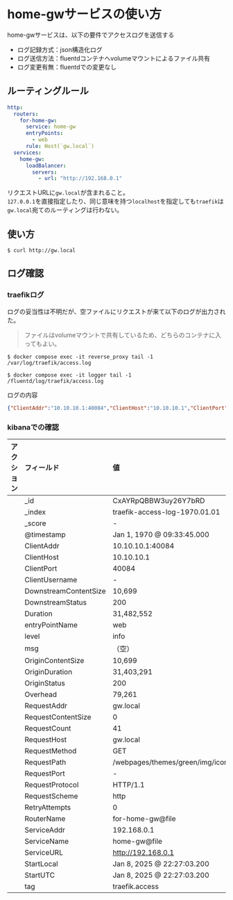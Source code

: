 # home-gwサービスの使い方

home-gwサービスは、以下の要件でアクセスログを送信する

- ログ記録方式：json構造化ログ
- ログ送信方法：fluentdコンテナへvolumeマウントによるファイル共有
- ログ変更有無：fluentdでの変更なし

## ルーティングルール

```yaml
http:
  routers:
    for-home-gw:
      service: home-gw
      entryPoints:
        - web
      rule: Host(`gw.local`)
  services:
    home-gw:
      loadBalancer:
        servers:
          - url: "http://192.168.0.1"
```

リクエストURLに`gw.local`が含まれること。  
`127.0.0.1`を直接指定したり、同じ意味を持つ`localhost`を指定しても`traefik`は`gw.local`宛てのルーティングは行わない。

## 使い方

```console
$ curl http://gw.local
```

## ログ確認

### traefikログ

ログの妥当性は不明だが、空ファイルにリクエストが来て以下のログが出力された。  

> ファイルはvolumeマウントで共有しているため、どちらのコンテナに入ってもよい。

```console
$ docker compose exec -it reverse_proxy tail -1 /var/log/traefik/access.log
```

```console
$ docker compose exec -it logger tail -1 /fluentd/log/traefik/access.log
```

ログの内容

```json
{"ClientAddr":"10.10.10.1:40084","ClientHost":"10.10.10.1","ClientPort":"40084","ClientUsername":"-","DownstreamContentSize":10699,"DownstreamStatus":200,"Duration":31482552,"OriginContentSize":10699,"OriginDuration":31403291,"OriginStatus":200,"Overhead":79261,"RequestAddr":"gw.local","RequestContentSize":0,"RequestCount":41,"RequestHost":"gw.local","RequestMethod":"GET","RequestPath":"/webpages/themes/green/img/icons2.1589161109426.png","RequestPort":"-","RequestProtocol":"HTTP/1.1","RequestScheme":"http","RetryAttempts":0,"RouterName":"for-home-gw@file","ServiceAddr":"192.168.0.1","ServiceName":"home-gw@file","ServiceURL":"http://192.168.0.1","StartLocal":"2025-01-08T13:27:03.200888017Z","StartUTC":"2025-01-08T13:27:03.200888017Z","entryPointName":"web","level":"info","msg":"","time":"2025-01-08T13:27:03Z"}
```

### kibanaでの確認

|アクション|フィールド|値|
|:--:|:--|:--|
||_id|CxAYRpQBBW3uy26Y7bRD|
||_index|traefik-access-log-1970.01.01|
||_score| -|
||@timestamp|Jan 1, 1970 @ 09:33:45.000|
||ClientAddr|10.10.10.1:40084|
||ClientHost|10.10.10.1|
||ClientPort|40084|
||ClientUsername|-|
||DownstreamContentSize|10,699|
||DownstreamStatus|200|
||Duration|31,482,552|
||entryPointName|web|
||level|info|
||msg|（空）|
||OriginContentSize|10,699|
||OriginDuration|31,403,291|
||OriginStatus|200|
||Overhead|79,261|
||RequestAddr|gw.local|
||RequestContentSize|0|
||RequestCount|41|
||RequestHost|gw.local|
||RequestMethod|GET|
||RequestPath|/webpages/themes/green/img/icons2.1589161109426.png|
||RequestPort|-|
||RequestProtocol|HTTP/1.1|
||RequestScheme|http|
||RetryAttempts|0|
||RouterName|for-home-gw@file|
||ServiceAddr|192.168.0.1|
||ServiceName|home-gw@file|
||ServiceURL|<http://192.168.0.1>|
||StartLocal|Jan 8, 2025 @ 22:27:03.200|
||StartUTC|Jan 8, 2025 @ 22:27:03.200|
||tag|traefik.access|
